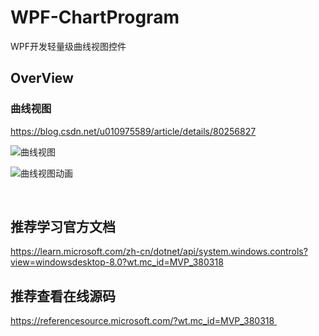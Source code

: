 ﻿# WPF-ChartProgram

WPF开发轻量级曲线视图控件

## OverView 

### 曲线视图

https://blog.csdn.net/u010975589/article/details/80256827

![曲线视图](https://github.com/HeBianGu/WpfChartProgram/blob/master/Document/曲线视图.png)

![曲线视图动画](https://github.com/HeBianGu/WpfChartProgram/blob/master/Document/曲线视图.gif)


​
## 推荐学习官方文档
https://learn.microsoft.com/zh-cn/dotnet/api/system.windows.controls?view=windowsdesktop-8.0?wt.mc_id=MVP_380318
## 推荐查看在线源码
https://referencesource.microsoft.com/?wt.mc_id=MVP_380318 ​​

